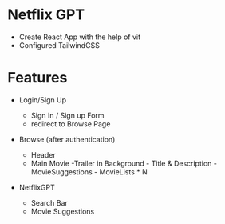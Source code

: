 # Netflix GPT


- Create React App with the help of vit
- Configured TailwindCSS

# Features

- Login/Sign Up
  - Sign In / Sign up Form
  - redirect to Browse Page
- Browse (after authentication)
  - Header
  - Main Movie
        -Trailer in Background
        - Title & Description
        - MovieSuggestions
            - MovieLists * N

- NetflixGPT
    - Search Bar
    - Movie Suggestions